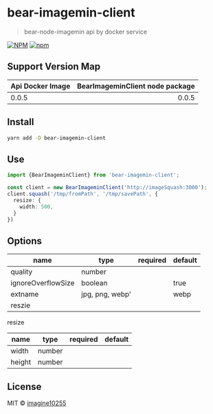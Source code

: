 # bear-imagemin-client

> bear-node-imagemin api by docker service

[![NPM](https://img.shields.io/npm/v/bear-node-imagemin.svg)](https://www.npmjs.com/package/bear-node-imagemin)
[![npm](https://img.shields.io/npm/dm/bear-node-imagemin.svg)](https://www.npmjs.com/package/bear-node-imagemin)

## Support Version Map

Api Docker Image | BearImageminClient node package | 
------------------|--------------------------------:|
0.0.5             |                           0.0.5 |


## Install

```bash
yarn add -D bear-imagemin-client
```

## Use

```typescript
import {BearImageminClient} from 'bear-imagemin-client';

const client = new BearImageminClient('http://imageSquash:3000');
client.squash('/tmp/fromPath', '/tmp/savePath', {
  resize: {
    width: 500,  
  }
})
```



## Options


name    | type               | required | default |
-------------|--------------------|----------|---------|
quality   | number             |
ignoreOverflowSize   | boolean            |          | true
extname   | jpg, png, webp' |          | webp   |
reszie   |  |          |   |


resize

name    | type               | required | default | 
-------------|--------------------|----------|---------|
width   | number             |
height   | number             |



## License

MIT © [imagine10255](https://github.com/imagine10255)
